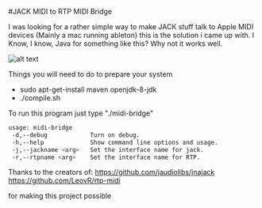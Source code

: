 #JACK MIDI to RTP MIDI Bridge

I was looking for a rather simple way to make JACK stuff talk to Apple MIDI devices (Mainly a mac running ableton) this is the solution i came up with. I Know, I  know, Java for something like this? Why not it works well.

![alt text](https://github.com/xitomet/jack-rtp-midi-bridge/raw/master/res/jack-side.png "Jack Screenshot")

Things you will need to do to prepare your system
- sudo apt-get-install maven openjdk-8-jdk
- ./compile.sh

To run this program just type "./midi-bridge"

```bash
usage: midi-bridge
 -d,--debug            Turn on debug.
 -h,--help             Show command line options and usage.
 -j,--jackname <arg>   Set the interface name for jack.
 -r,--rtpname <arg>    Set the interface name for RTP.
```

Thanks to the creators of:
https://github.com/jaudiolibs/jnajack
https://github.com/LeovR/rtp-midi

for making this project possible
